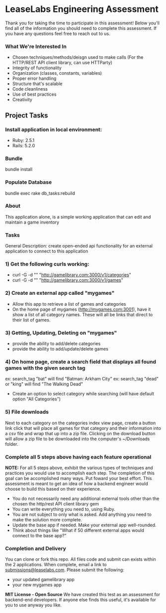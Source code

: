 # LeaseLabs Engineering Assessment
Thank you for taking the time to participate in this assessment! Below you'll find all of the information you should need to complete this assessment. If you have any questions feel free to reach out to us.

### What We're Interested In

* Chosen techniques/methods/deisgn used to make calls (For the HTTP/REST API client library, can use HTTParty)
* Integrity of functionality
* Organization (classes, constants, variables)
* Proper error handling
* Structure that's scalable
* Code cleanliness
* Use of best practices
* Creativity

## Project Tasks ##
### Install application in local environment:
  - Ruby: 2.5.1
  - Rails: 5.2.0

### Bundle
  bundle install

### Populate Database
  bundle exec rake db_tasks:rebuild

### About
  This application alone, is a simple working application that can edit and maintain a game inventory

### Tasks
  General Description: create open-ended api functionality for an external application to connect to this application

### 1) Get the following curls working:
  - curl -G -d "" "http://gamelibrary.com:3000/v1/categories"
  - curl -G -d "" "http://gamelibrary.com:3000/v1/games"

### 2) Create an external app called "mygames"
  - Allow this app to retrieve a list of games and categories
  - On the home page of mygames (http://mygames.com:3001), have it show a list of all category names. These will all be links that direct to their list of games.

### 3) Getting, Updating, Deleting on "mygames"
  - provide the ability to add/delete categories
  - provide the ability to add/update/delete games

### 4) On home page, create a search field that displays all found games with the given search tag
  ex: search_tag "bat" will find "Batman: Arkham City"
  ex: search_tag "dead" or "king" will find "The Walking Dead"
  - Create an option to select category while searching (will have default option "All Categories")

### 5) File downloads
  Next to each category on the categories index view page, create a button link click that will place all games for that category and their information into a csv file and wrap that up into a zip file.  Clicking on the download button will allow a zip file to be downloaded into the computer's ~/Downloads folder.

### Complete all 5 steps above having each feature operational

**NOTE:** For all 5 steps above, exhibit the various types of techniques and practices you would use to accomplish each step. The completion of this goal can be accomplished many ways. Put foward your best effort. This assessment is meant to get an idea of how a backend engineer would choose to build this based on their experience.

  - You do not necessarily need any additional external tools other than the chosen the http/rest API client library gem
  - You can write everything you need to, using Ruby.
  - You are not subject to only what is asked. Add anything you need to make the solution more complete.
  - Update the base app if needed. Make your external app well-rounded.
  - Think about things like "What if 50 different external apps would connect to the base app?"

### Completion and Delivery
You can clone or fork this repo. All files code and submit can exists within the 2 applications.  When complete, email a link to submissions@leaselabs.com. Please submit the following:

 - your updated gamelibrary app
 - your new mygames app

**MIT License - Open Source** We have created this test as an assessment for backend-end developers. If anyone else finds this useful, it's available for you to use anyway you like.
